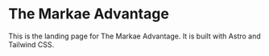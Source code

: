 # The Markae Advantage

This is the landing page for The Markae Advantage. It is built with Astro and Tailwind CSS.

